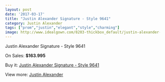 ```yaml
---
layout: post
date: '2017-03-17'
title: "Justin Alexander Signature - Style 9641"
category: Justin Alexander
tags: ["prom","justin","elegant","style","charming"]
image: http://www.idealgown.com/8203-thickbox_default/justin-alexander-signature-style-9641.jpg
---
```

Justin Alexander Signature - Style 9641

On Sales: **$163.995**
<a href="https://www.idealgown.com/en/justin-alexander/3429-justin-alexander-signature-style-9641.html"><amp-img layout="responsive" width="600" height="600" src="//www.idealgown.com/8203-thickbox_default/justin-alexander-signature-style-9641.jpg" alt="Justin Alexander Signature - Style 9641 0" /></a>
<a href="https://www.idealgown.com/en/justin-alexander/3429-justin-alexander-signature-style-9641.html"><amp-img layout="responsive" width="600" height="600" src="//www.idealgown.com/8205-thickbox_default/justin-alexander-signature-style-9641.jpg" alt="Justin Alexander Signature - Style 9641 1" /></a>
<a href="https://www.idealgown.com/en/justin-alexander/3429-justin-alexander-signature-style-9641.html"><amp-img layout="responsive" width="600" height="600" src="//www.idealgown.com/8204-thickbox_default/justin-alexander-signature-style-9641.jpg" alt="Justin Alexander Signature - Style 9641 2" /></a>

Buy it: [Justin Alexander Signature - Style 9641](https://www.idealgown.com/en/justin-alexander/3429-justin-alexander-signature-style-9641.html "Justin Alexander Signature - Style 9641")

View more: [Justin Alexander](https://www.idealgown.com/en/43-justin-alexander "Justin Alexander")
